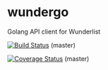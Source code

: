 wundergo
========

Golang API client for Wunderlist

[![Build Status](https://travis-ci.org/robdimsdale/wundergo.svg?branch=master)](https://travis-ci.org/robdimsdale/wundergo) (master)

[![Coverage Status](https://img.shields.io/coveralls/robdimsdale/wundergo.svg)](https://coveralls.io/r/robdimsdale/wundergo?branch=master) (master)
